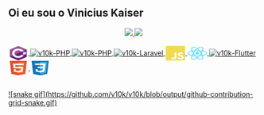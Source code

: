 ## Oi eu sou o Vinicius Kaiser
<div align="center">
  <a href="https://github.com/v10k">
  <img height="180em" src="https://github-readme-stats.vercel.app/api?username=v10k&show_icons=true&theme=github_dark&include_all_commits=true&count_private=true"/>
  <img height="180em" src="https://github-readme-stats.vercel.app/api/top-langs/?username=v10k&layout=compact&langs_count=7&theme=github_dark"/>
</div>
 <div style="display: inline_block"><br>
   <img align="center" alt="v10k-Csharp" height="30" width="40" src="https://raw.githubusercontent.com/devicons/devicon/master/icons/csharp/csharp-original.svg">
   <img align="center" alt="v10k-PHP" height="30" width="40"
<img src="https://cdn.jsdelivr.net/gh/devicons/devicon/icons/java/java-original-wordmark.svg" />
   <img align="center" alt="v10k-PHP" height="30" width="40"
<img src="https://cdn.jsdelivr.net/gh/devicons/devicon/icons/php/php-original.svg" />
  <img align="center" alt="v10k-Laravel" height="30" width="40"
<img src="https://cdn.jsdelivr.net/gh/devicons/devicon/icons/laravel/laravel-plain-wordmark.svg" />
  <img align="center" alt="v10k-Js" height="30" width="40" src="https://raw.githubusercontent.com/devicons/devicon/master/icons/javascript/javascript-plain.svg">
  <img align="center" alt="v10k-React" height="30" width="40" src="https://raw.githubusercontent.com/devicons/devicon/master/icons/react/react-original.svg">
  <img align="center" alt="v10k-Flutter" height="30" width="40" 
 <img src="https://cdn.jsdelivr.net/gh/devicons/devicon/icons/flutter/flutter-original.svg" />
  <img align="center" alt="v10k-HTML" height="30" width="40" src="https://raw.githubusercontent.com/devicons/devicon/master/icons/html5/html5-original.svg">
  <img align="center" alt="v10k-CSS" height="30" width="40" src="https://raw.githubusercontent.com/devicons/devicon/master/icons/css3/css3-original.svg">
</div>
  
   ##
<div>
  ![snake gif](https://github.com/v10k/v10k/blob/output/github-contribution-grid-snake.gif)
</div>
